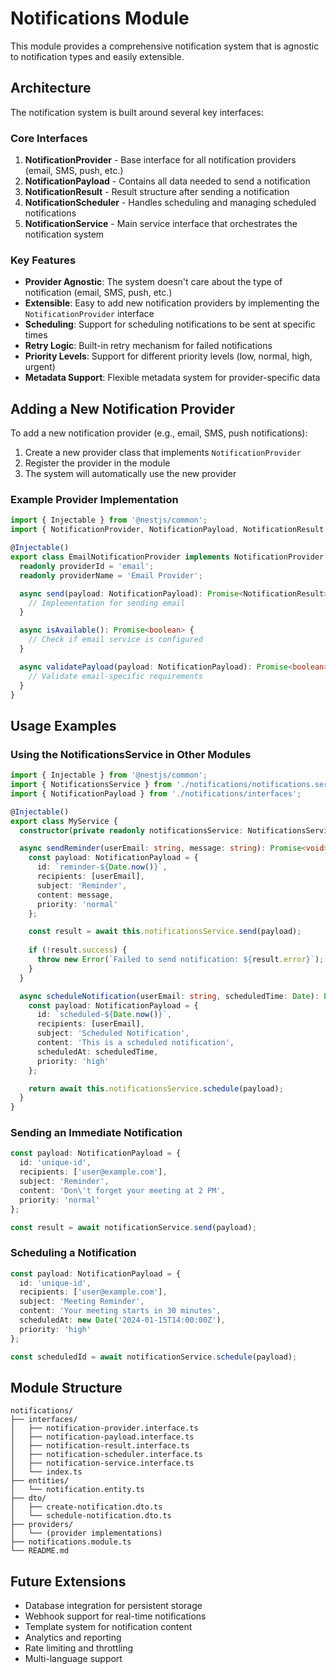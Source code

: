# Notifications Module

This module provides a comprehensive notification system that is agnostic to notification types and easily extensible.

## Architecture

The notification system is built around several key interfaces:

### Core Interfaces

1. **NotificationProvider** - Base interface for all notification providers (email, SMS, push, etc.)
2. **NotificationPayload** - Contains all data needed to send a notification
3. **NotificationResult** - Result structure after sending a notification
4. **NotificationScheduler** - Handles scheduling and managing scheduled notifications
5. **NotificationService** - Main service interface that orchestrates the notification system

### Key Features

- **Provider Agnostic**: The system doesn't care about the type of notification (email, SMS, push, etc.)
- **Extensible**: Easy to add new notification providers by implementing the `NotificationProvider` interface
- **Scheduling**: Support for scheduling notifications to be sent at specific times
- **Retry Logic**: Built-in retry mechanism for failed notifications
- **Priority Levels**: Support for different priority levels (low, normal, high, urgent)
- **Metadata Support**: Flexible metadata system for provider-specific data

## Adding a New Notification Provider

To add a new notification provider (e.g., email, SMS, push notifications):

1. Create a new provider class that implements `NotificationProvider`
2. Register the provider in the module
3. The system will automatically use the new provider

### Example Provider Implementation

```typescript
import { Injectable } from '@nestjs/common';
import { NotificationProvider, NotificationPayload, NotificationResult } from './interfaces';

@Injectable()
export class EmailNotificationProvider implements NotificationProvider {
  readonly providerId = 'email';
  readonly providerName = 'Email Provider';

  async send(payload: NotificationPayload): Promise<NotificationResult> {
    // Implementation for sending email
  }

  async isAvailable(): Promise<boolean> {
    // Check if email service is configured
  }

  async validatePayload(payload: NotificationPayload): Promise<boolean> {
    // Validate email-specific requirements
  }
}
```

## Usage Examples

### Using the NotificationsService in Other Modules

```typescript
import { Injectable } from '@nestjs/common';
import { NotificationsService } from './notifications/notifications.service';
import { NotificationPayload } from './notifications/interfaces';

@Injectable()
export class MyService {
  constructor(private readonly notificationsService: NotificationsService) {}

  async sendReminder(userEmail: string, message: string): Promise<void> {
    const payload: NotificationPayload = {
      id: `reminder-${Date.now()}`,
      recipients: [userEmail],
      subject: 'Reminder',
      content: message,
      priority: 'normal'
    };

    const result = await this.notificationsService.send(payload);
    
    if (!result.success) {
      throw new Error(`Failed to send notification: ${result.error}`);
    }
  }

  async scheduleNotification(userEmail: string, scheduledTime: Date): Promise<string> {
    const payload: NotificationPayload = {
      id: `scheduled-${Date.now()}`,
      recipients: [userEmail],
      subject: 'Scheduled Notification',
      content: 'This is a scheduled notification',
      scheduledAt: scheduledTime,
      priority: 'high'
    };

    return await this.notificationsService.schedule(payload);
  }
}
```

### Sending an Immediate Notification

```typescript
const payload: NotificationPayload = {
  id: 'unique-id',
  recipients: ['user@example.com'],
  subject: 'Reminder',
  content: 'Don\'t forget your meeting at 2 PM',
  priority: 'normal'
};

const result = await notificationService.send(payload);
```

### Scheduling a Notification

```typescript
const payload: NotificationPayload = {
  id: 'unique-id',
  recipients: ['user@example.com'],
  subject: 'Meeting Reminder',
  content: 'Your meeting starts in 30 minutes',
  scheduledAt: new Date('2024-01-15T14:00:00Z'),
  priority: 'high'
};

const scheduledId = await notificationService.schedule(payload);
```

## Module Structure

```
notifications/
├── interfaces/
│   ├── notification-provider.interface.ts
│   ├── notification-payload.interface.ts
│   ├── notification-result.interface.ts
│   ├── notification-scheduler.interface.ts
│   ├── notification-service.interface.ts
│   └── index.ts
├── entities/
│   └── notification.entity.ts
├── dto/
│   ├── create-notification.dto.ts
│   └── schedule-notification.dto.ts
├── providers/
│   └── (provider implementations)
├── notifications.module.ts
└── README.md
```

## Future Extensions

- Database integration for persistent storage
- Webhook support for real-time notifications
- Template system for notification content
- Analytics and reporting
- Rate limiting and throttling
- Multi-language support 